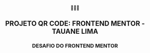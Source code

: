 <P align="center">👩🏻‍💻</P>
<h2 align="center">PROJETO QR CODE: FRONTEND MENTOR - TAUANE LIMA</h2>

<h3 align="center">DESAFIO DO FRONTEND MENTOR</h3>

